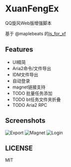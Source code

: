 XuanFengEx
==========

QQ旋风Web版增强脚本


基于 @maplebeats 的[js_for_xf](https://github.com/maplebeats/js_for_xf)


Features
--------

- UI精简
- Aria2命令/文件导出
- IDM文件导出
- 自动登录
- magnet链接支持
- TODO 批量任务添加
- TODO bt任务文件夹折叠
- TODO Aria2 RPC


Screenshots
-----------

![Export](https://raw.github.com/rhyzx/xuanfeng-userscript/master/screenshot/export.png)
![Magnet](https://raw.github.com/rhyzx/xuanfeng-userscript/master/screenshot/magnet.png)
![Login](https://raw.github.com/rhyzx/xuanfeng-userscript/master/screenshot/login.png)



LICENSE
-------

MIT
